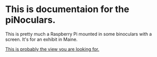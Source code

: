# This is documentaion for the piNoculars.

This is pretty much a Raspberry Pi mounted in some binoculars with a screen. It's for an exhibit in Maine.

[This is probably the view you are looking for.](https://pinocs.github.io/)
